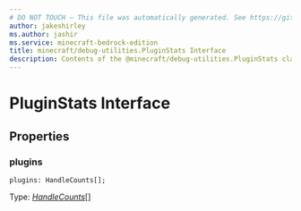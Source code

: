 ```yaml
---
# DO NOT TOUCH — This file was automatically generated. See https://github.com/mojang/minecraftapidocsgenerator to modify descriptions, examples, etc.
author: jakeshirley
ms.author: jashir
ms.service: minecraft-bedrock-edition
title: minecraft/debug-utilities.PluginStats Interface
description: Contents of the @minecraft/debug-utilities.PluginStats class.
---
```

# PluginStats Interface

## Properties

### **plugins**
`plugins: HandleCounts[];`

Type: [*HandleCounts*](HandleCounts.md)[]
